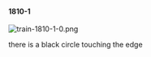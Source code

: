#### 1810-1
![train-1810-1-0.png](https://github.com/lil-lab/nlvr/raw/master/nlvr/train/images/55/train-1810-1-0.png "train-1810-1-0.png")

there is a black circle touching the edge